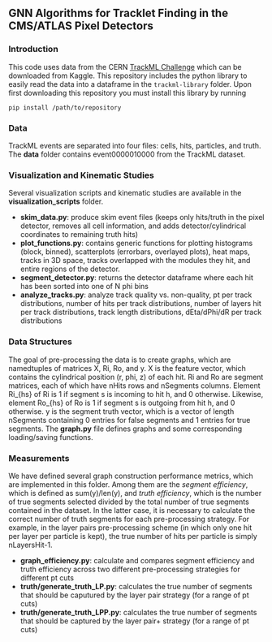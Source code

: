## GNN Algorithms for Tracklet Finding in the CMS/ATLAS Pixel Detectors 
### Introduction 
This code uses data from the CERN [TrackML Challenge](https://www.kaggle.com/c/trackml-particle-identification/overview) which can be downloaded from Kaggle. This repository includes the python library to easily read the data into a dataframe in the `trackml-library` folder. Upon first downloading this repository you must install this library by running 
``` 
pip install /path/to/repository
```
### Data
TrackML events are separated into four files: cells, hits, particles, and truth. The **data** folder contains event0000010000 from the TrackML dataset. 

### Visualization and Kinematic Studies
Several visualization scripts and kinematic studies are available in the **visualization_scripts** folder. 
* **skim_data.py**: produce skim event files (keeps only hits/truth in the pixel detector, removes all cell information, and adds detector/cylindrical coordinates to remaining truth hits) 
* **plot_functions.py**: contains generic functions for plotting histograms (block, binned), scatterplots (errorbars, overlayed plots), heat maps, tracks in 3D space, tracks overlapped with the modules they hit, and entire regions of the detector.
* **segment_detector.py**: returns the detector dataframe where each hit has been sorted into one of N phi bins
* **analyze_tracks.py**: analyze track quality vs. non-quality, pt per track distributions, number of hits per track distributions, number of layers hit per track distributions, track length distributions, dEta/dPhi/dR per track distributions

### Data Structures
The goal of pre-processing the data is to create graphs, which are namedtuples of matrices X, Ri, Ro, and y. X is the feature vector, which contains the cylindrical position (r, phi, z) of each hit. Ri and Ro are segment matrices, each of which have nHits rows and nSegments columns. Element Ri_{hs} of Ri is 1 if segment s is incoming to hit h, and 0 otherwise. Likewise, element Ro_{hs} of Ro is 1 if segment s is outgoing from hit h, and 0 otherwise. y is the segment truth vector, which is a vector of length nSegments containing 0 entries for false segments and 1 entries for true segments. The **graph.py** file defines graphs and some corresponding loading/saving functions. 

### Measurements
We have defined several graph construction performance metrics, which are implemented in this folder. Among them are the *segment efficiency*, which is defined as sum(y)/len(y), and *truth efficiency*, which is the number of true segments selected divided by the total number of true segments contained in the dataset. In the latter case, it is necessary to calculate the correct number of truth segments for each pre-processing strategy. For example, in the layer pairs pre-processing scheme (in which only one hit per layer per particle is kept), the true number of hits per particle is simply nLayersHit-1. 

* **graph_efficiency.py**: calculate and compares segment efficiency and truth efficiency across two different pre-processing strategies for different pt cuts 
* **truth/generate_truth_LP.py**: calculates the true number of segments that should be caputured by the layer pair strategy (for a range of pt cuts)
* **truth/generate_truth_LPP.py**: calculates the true number of segments that should be captured by the layer pair+ strategy (for a range of pt cuts)

